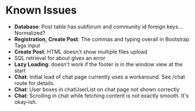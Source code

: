 # Known Issues

* __Database__: Post table has subforum and community id foreign keys... Normalized?
* __Registration,__ __Create Post__: The commas and typing overall in Bootstrap Tags input
* __Create Post__: HTML doesn't show multiple files upload
* SQL retrieval for about gives an error
* __Lazy Loading__: doesn't work if the footer is in the window view at the start
* __Chat__: Initial load of chat page currently uses a workaround. See /chat route for details.
* __Chat__: User boxes in chatUserList on chat page not shown correctly
* __Chat__: Scrolling in chat while fetching content is not exactly smooth. It's okay-ish.